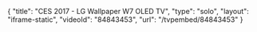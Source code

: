 {
    "title": "CES 2017 - LG Wallpaper W7 OLED TV",
    "type": "solo",
    "layout": "iframe-static",
    "videoId": "84843453",
    "url": "\/tvpembed\/84843453"
}